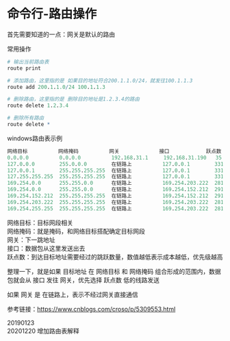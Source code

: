 # 命令行-路由操作

首先需要知道的一点：网关是默认的路由  

常用操作
```r
# 输出当前路由表
route print

# 添加路由，这里指的是 如果目的地址符合200.1.1.0/24，就发往100.1.1.3
route add 200.1.1.0/24 100.1.1.3

# 删除路由，这里指的是 删除目的地址是1.2.3.4的路由
route delete 1.2.3.4

# 删除所有路由
route delete *
```

windows路由表示例  
```r
网络目标          网络掩码          网关             接口            跃点数
0.0.0.0          0.0.0.0          192.168.31.1     192.168.31.190   35
127.0.0.0        255.0.0.0        在链路上          127.0.0.1        331
127.0.0.1        255.255.255.255  在链路上          127.0.0.1        331
127.255.255.255  255.255.255.255  在链路上          127.0.0.1        331
169.254.0.0      255.255.0.0      在链路上          169.254.203.222  281
169.254.0.0      255.255.0.0      在链路上          169.254.152.212  291
169.254.152.212  255.255.255.255  在链路上          169.254.152.212  291
169.254.203.222  255.255.255.255  在链路上          169.254.203.222  281
169.254.255.255  255.255.255.255  在链路上          169.254.203.222  281
```
网络目标：目标网段相关  
网络掩码：就是掩码，和网络目标搭配确定目标网段  
网关：下一跳地址  
接口：数据包从这里发送出去  
跃点数：到达目标地址需要经过的跳跃数量，数值越低表示成本越低，优先级越高  

整理一下，就是如果 目标地址 在 网络目标 和 网络掩码 组合形成的范围内，数据包就会从 接口 发往 网关，优先选择 跃点数 低的线路发送  

如果 网关 是 在链路上，表示不经过网关直接通信  


参考链接：https://www.cnblogs.com/croso/p/5309553.html  


20190123  
20201220 增加路由表解释  
